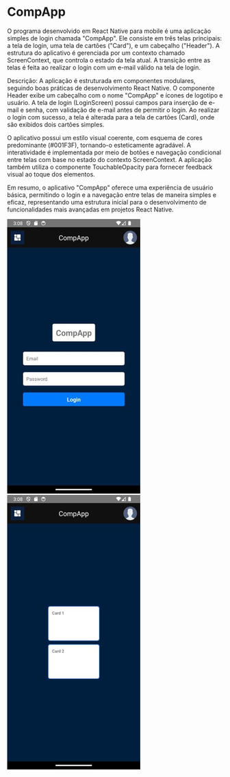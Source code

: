 # CompApp
 O programa desenvolvido em React Native para mobile é uma aplicação simples de login chamada "CompApp". Ele consiste em três telas principais: a tela de login, uma tela de cartões ("Card"), e um cabeçalho ("Header"). A estrutura do aplicativo é gerenciada por um contexto chamado ScreenContext, que controla o estado da tela atual. A transição entre as telas é feita ao realizar o login com um e-mail válido na tela de login.

Descrição:
A aplicação é estruturada em componentes modulares, seguindo boas práticas de desenvolvimento React Native. O componente Header exibe um cabeçalho com o nome "CompApp" e ícones de logotipo e usuário. A tela de login (LoginScreen) possui campos para inserção de e-mail e senha, com validação de e-mail antes de permitir o login. Ao realizar o login com sucesso, a tela é alterada para a tela de cartões (Card), onde são exibidos dois cartões simples.

O aplicativo possui um estilo visual coerente, com esquema de cores predominante (#001F3F), tornando-o esteticamente agradável. A interatividade é implementada por meio de botões e navegação condicional entre telas com base no estado do contexto ScreenContext. A aplicação também utiliza o componente TouchableOpacity para fornecer feedback visual ao toque dos elementos.

Em resumo, o aplicativo "CompApp" oferece uma experiência de usuário básica, permitindo o login e a navegação entre telas de maneira simples e eficaz, representando uma estrutura inicial para o desenvolvimento de funcionalidades mais avançadas em projetos React Native.

![Texto Alternativo](https://github.com/depaulatiago/CompApp/blob/main/mobile1.jpg?raw=true)
![Texto Alternativo](https://github.com/depaulatiago/CompApp/blob/main/mobile2.jpg?raw=true)
